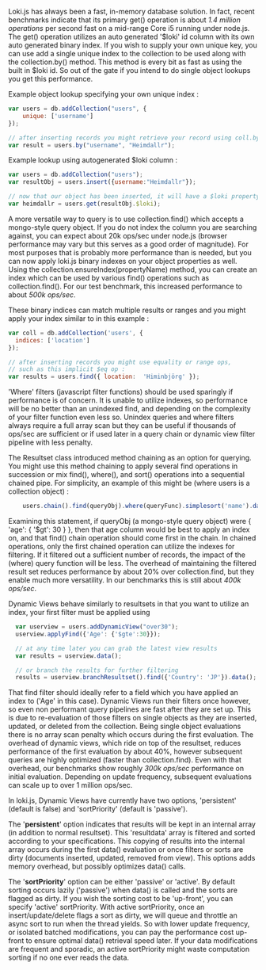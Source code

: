 Loki.js has always been a fast, in-memory database solution.  In fact, recent benchmarks indicate that its primary get() operation is about _1.4 million operations_ per second fast on a mid-range Core i5 running under node.js.  The get() operation utilizes an auto generated '$loki' id column with its own auto generated binary index. If you wish to supply your own unique key, you can use add a single unique index to the collection to be used along with the collection.by() method.  This method is every bit as fast as using the built in $loki id.  So out of the gate if you intend to do single object lookups you get this performance.

Example object lookup specifying your own unique index :
```javascript
var users = db.addCollection("users", {
    unique: ['username']
});

// after inserting records you might retrieve your record using coll.by() 
var result = users.by("username", "Heimdallr");
```
Example lookup using autogenerated $loki column : 
```javascript
var users = db.addCollection("users");
var resultObj = users.insert({username:"Heimdallr"});

// now that our object has been inserted, it will have a $loki property added onto it
var heimdallr = users.get(resultObj.$loki);
```
A more versatile way to query is to use collection.find() which accepts a mongo-style query object.  If you do not index the column you are searching against, you can expect about 20k ops/sec under node.js (browser performance may vary but this serves as a good order of magnitude).  For most purposes that is probably more performance than is needed, but you can now apply loki.js binary indexes on your object properties as well.  Using the collection.ensureIndex(propertyName) method, you can create an index which can be used by various find() operations such as collection.find().   For our test benchmark, this increased performance to about _500k ops/sec_.

These binary indices can match multiple results or ranges and you might apply your index similar to in this example : 
```javascript
var coll = db.addCollection('users', {
  indices: ['location']
});

// after inserting records you might use equality or range ops,
// such as this implicit $eq op :
var results = users.find({ location:  'Himinbjörg' });
```

'Where' filters (javascript filter functions) should be used sparingly if performance is of concern.  It is unable to utilize indexes, so performance will be no better than an unindexed find, and depending on the complexity of your filter function even less so.  Unindex queries and where filters always require a full array scan but they can be useful if thousands of ops/sec are sufficient or if used later in a query chain or dynamic view filter pipeline with less penalty.

The Resultset class introduced method chaining as an option for querying.  You might use this method chaining to apply several find operations in succession or mix find(), where(), and sort() operations into a sequential chained pipe.  For simplicity, an example of this might be (where users is a collection object) :

```javascript
    users.chain().find(queryObj).where(queryFunc).simplesort('name').data();
```

Examining this statement, if queryObj (a mongo-style query object) were { 'age': { '$gt': 30 } }, then that age column would be best to apply an index on, and that find() chain operation should come first in the chain.  In chained operations, only the first chained operation can utilize the indexes for filtering.  If it filtered out a sufficient number of records, the impact of the (where) query function will be less.  The overhead of maintaining the filtered result set reduces performance by about 20% over collection.find, but they enable much more versatility.  In our benchmarks this is still about _400k ops/sec_.

Dynamic Views behave similarly to resultsets in that you want to utilize an index, your first filter must be applied using

```javascript
  var userview = users.addDynamicView("over30");
  userview.applyFind({'Age': {'$gte':30}});

  // at any time later you can grab the latest view results
  var results = userview.data();

  // or branch the results for further filtering
  results = userview.branchResultset().find({'Country': 'JP'}).data();
```

That find filter should ideally refer to a field which you have applied an index to ('Age' in this case).  Dynamic Views run their filters once however, so even non performant query pipelines are fast after they are set up.  This is due to re-evaluation of those filters on single objects as they are inserted, updated, or deleted from the collection.  Being single object evaluations there is no array scan penalty which occurs during the first evaluation. The overhead of dynamic views, which ride on top of the resultset, reduces performance of the first evaluation by about 40%, however subsequent queries are highly optimized (faster than collection.find).  Even with that overhead, our benchmarks show roughly _300k ops/sec_ performance on initial evaluation. Depending on update frequency, subsequent evaluations can scale up to over 1 million ops/sec.

In loki.js, Dynamic Views have currently have two options, 'persistent' (default is false) and 'sortPriority' (default is 'passive').  

The '**persistent**' option indicates that results will be kept in an internal array (in addition to normal resultset). This 'resultdata' array is filtered and sorted according to your specifications.  This copying of results into the internal array occurs during the first data() evaluation or once filters or sorts are dirty (documents inserted, updated, removed from view).  This options adds memory overhead, but possibly optimizes data() calls.  

The '**sortPriority**' option can be either 'passive' or 'active'.  By default sorting occurs lazily ('passive') when data() is called and the sorts are flagged as dirty.  If you wish the sorting cost to be 'up-front', you can specify 'active' sortPriority.  With active sortPriority, once an insert/update/delete flags a sort as dirty, we will queue and throttle an async sort to run when the thread yields.  So with lower update frequency, or isolated batched modifications, you can pay the performance cost up-front to ensure optimal data() retrieval speed later.  If your data modifications are frequent and sporadic, an active sortPriority might waste computation sorting if no one ever reads the data.